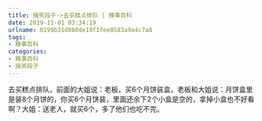 ```yaml
---
title: 搞笑段子->去买糕点排队 | 糗事百科
date: 2019-11-01 03:34:19
urlname: 0199b31d8b0de19f1fee0583a9a4c7a8
tags: 
- 糗事百科
categories:
- 糗事百科
- 搞笑段子
---
```

去买糕点排队，前面的大姐说：老板，买6个月饼装盒，老板和大姐说：月饼盒里是装8个月饼的，你买6个月饼装，里面还余下2个小盒是空的，拿掉小盒也不好看啊？大姐：送老人，就买6个，多了他们也吃不完。


